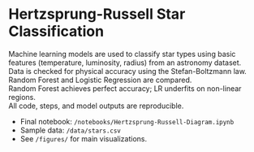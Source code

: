 # Hertzsprung-Russell Star Classification

Machine learning models are used to classify star types using basic features (temperature, luminosity, radius) from an astronomy dataset.  
Data is checked for physical accuracy using the Stefan-Boltzmann law.  
Random Forest and Logistic Regression are compared.  
Random Forest achieves perfect accuracy; LR underfits on non-linear regions.  
All code, steps, and model outputs are reproducible.  

- Final notebook: `/notebooks/Hertzsprung-Russell-Diagram.ipynb`
- Sample data: `/data/stars.csv`
- See `/figures/` for main visualizations.
